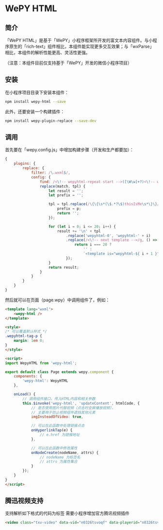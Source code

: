 # WePY HTML

## 简介

「WePY HTML」是基于「WePY」小程序框架所开发的富文本内容组件。与小程序原生的「rich-text」组件相比，本组件能实现更多交互效果；与「wxParse」相比，本组件的解析性能更高、灵活性更强。

（注意：本组件目前仅支持基于「WePY」开发的微信小程序项目）

## 安装

在小程序项目目录下安装本组件：

``` bash
npm install wepy-html --save
```

此外，还要安装一个构建插件：

``` bash
npm install wepy-plugin-replace --save-dev
```

## 调用

首先要在「wepy.config.js」中增加构建步骤（开发和生产都要加）：

``` javascript
{
	plugins: {
		replace: {
			filter: /\.wxml$/,
			config: {
				find: /<\!-- wepyhtml-repeat start -->([\W\w]+?)<\!-- wepyhtml-repeat end -->/,
				replace(match, tpl) {
					let result = '';
					let prefix = '';

					tpl = tpl.replace(/\{\{\s*(\$.*?\$)thisIsMe\s*\}\}/, (match, p) => {
						prefix = p;
						return '';
					});

					for (let i = 0; i <= 20; i++) {
						result += '\n' + tpl
							.replace('wepyhtml-0', 'wepyhtml-' + i)
							.replace(/<\!-- next template -->/g, () => {
								return i === 20 ?
									'' :
									`<template is="wepyhtml-${ i + 1 }" wx:if="{{ item.children }}" data="{{ ${ prefix }content: item.children, ${ prefix }imgInsteadOfVideo: ${ prefix }imgInsteadOfVideo }}"></template>`;
							});
					}
					return result;
				}
			}
		}
	}
}
```

然后就可以在页面（page.wpy）中调用组件了，例如：

``` html
<template lang="wxml">
	<wepy-html />
</template>

<style>
/* 可以覆盖默认样式 */
.wepyhtml-tag-p {
	margin: 1em 0;
}
</style>

<script>
import WepyHTML from 'wepy-html';

export default class Page extends wepy.component {
	components: {
		'wepy-html': WepyHTML
	},

	onLoad() {
		// 调用组件接口，传入HTML内容和相关参数
		this.$invoke('wepy-html', 'updateContent', htmlCode, {
			// 是否使用图片代替视频（点击时全屏播放视频），
			// 主要用于防止视频组件遮挡其他元素
			imgInsteadOfVideo: true,

			// 可以在此函数中处理链接点击
			onHyperlinkTap(e) {
				// e.href 为链接地址
			},

			// 可以在此函数中修改属性
			onNodeCreate(nodeName, attrs) {
				// nodeName 为标签名
				// attrs 为属性集合
			}
		});
	}
}
</script>
```
## 腾迅视频支持
支持解析如下格式的代码为<txv-video>标签 需要小程序增加官方腾讯视频插件
```html
<video class="txv-video" data-vid="n0326tsvoqf" data-playerid="n0326tsvoqf"></video>
```